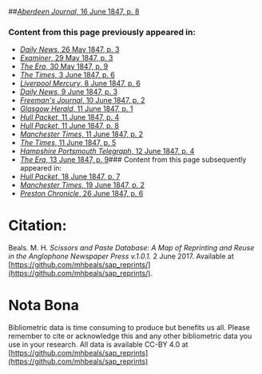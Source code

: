 ##[*Aberdeen Journal*, 16 June 1847, p. 8](https://mhbeals.github.io/sap_html/Aberdeen-Journal/Aberdeen-Journal-16-June-1847-p-8)

### Content from this page previously appeared in:
+ [*Daily News*, 26 May 1847, p. 3](https://mhbeals.github.io/sap_html/Daily-News/Daily-News-26-May-1847-p-3)
+ [*Examiner*, 29 May 1847, p. 3](https://mhbeals.github.io/sap_html/Examiner/Examiner-29-May-1847-p-3)
+ [*The Era*, 30 May 1847, p. 9](https://mhbeals.github.io/sap_html/The-Era/The-Era-30-May-1847-p-9)
+ [*The Times*, 3 June 1847, p. 6](https://mhbeals.github.io/sap_html/The-Times/The-Times-3-June-1847-p-6)
+ [*Liverpool Mercury*, 8 June 1847, p. 6](https://mhbeals.github.io/sap_html/Liverpool-Mercury/Liverpool-Mercury-8-June-1847-p-6)
+ [*Daily News*, 9 June 1847, p. 3](https://mhbeals.github.io/sap_html/Daily-News/Daily-News-9-June-1847-p-3)
+ [*Freeman's Journal*, 10 June 1847, p. 2](https://mhbeals.github.io/sap_html/Freeman's-Journal/Freeman's-Journal-10-June-1847-p-2)
+ [*Glasgow Herald*, 11 June 1847, p. 1](https://mhbeals.github.io/sap_html/Glasgow-Herald/Glasgow-Herald-11-June-1847-p-1)
+ [*Hull Packet*, 11 June 1847, p. 4](https://mhbeals.github.io/sap_html/Hull-Packet/Hull-Packet-11-June-1847-p-4)
+ [*Hull Packet*, 11 June 1847, p. 8](https://mhbeals.github.io/sap_html/Hull-Packet/Hull-Packet-11-June-1847-p-8)
+ [*Manchester Times*, 11 June 1847, p. 2](https://mhbeals.github.io/sap_html/Manchester-Times/Manchester-Times-11-June-1847-p-2)
+ [*The Times*, 11 June 1847, p. 5](https://mhbeals.github.io/sap_html/The-Times/The-Times-11-June-1847-p-5)
+ [*Hampshire Portsmouth Telegraph*, 12 June 1847, p. 4](https://mhbeals.github.io/sap_html/Hampshire-Portsmouth-Telegraph/Hampshire-Portsmouth-Telegraph-12-June-1847-p-4)
+ [*The Era*, 13 June 1847, p. 9](https://mhbeals.github.io/sap_html/The-Era/The-Era-13-June-1847-p-9)### Content from this page subsequently appeared in:
+ [*Hull Packet*, 18 June 1847, p. 7](https://mhbeals.github.io/sap_html/Hull-Packet/Hull-Packet-18-June-1847-p-7)
+ [*Manchester Times*, 19 June 1847, p. 2](https://mhbeals.github.io/sap_html/Manchester-Times/Manchester-Times-19-June-1847-p-2)
+ [*Preston Chronicle*, 26 June 1847, p. 6](https://mhbeals.github.io/sap_html/Preston-Chronicle/Preston-Chronicle-26-June-1847-p-6)
                    
# Citation: 

Beals. M. H. *Scissors and Paste Database: A Map of Reprinting and Reuse in the Anglophone Newspaper Press v.1.0.1.* 2 June 2017. Available at [https://github.com/mhbeals/sap_reprints/](https://github.com/mhbeals/sap_reprints/). 
                    
# Nota Bona

Bibliometric data is time consuming to produce but benefits us all. Please remember to cite or acknowledge this and any other bibliometric data you use in your research. All data is available CC-BY 4.0 at [https://github.com/mhbeals/sap_reprints](https://github.com/mhbeals/sap_reprints)